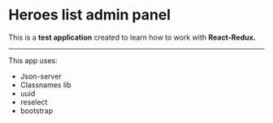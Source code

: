 # Heroes list admin panel

This is a **test application** created to learn how to work with **React-Redux.**

---

This app uses:
- Json-server
- Classnames lib
- uuid
- reselect
- bootstrap